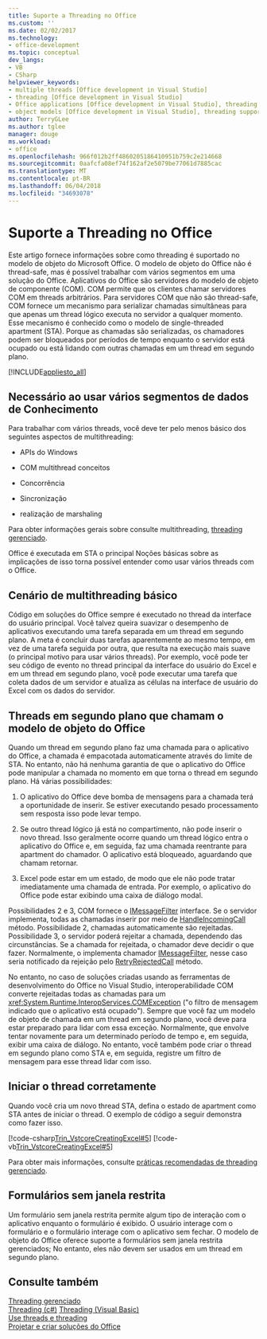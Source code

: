 ```yaml
---
title: Suporte a Threading no Office
ms.custom: ''
ms.date: 02/02/2017
ms.technology:
- office-development
ms.topic: conceptual
dev_langs:
- VB
- CSharp
helpviewer_keywords:
- multiple threads [Office development in Visual Studio]
- threading [Office development in Visual Studio]
- Office applications [Office development in Visual Studio], threading support
- object models [Office development in Visual Studio], threading support
author: TerryGLee
ms.author: tglee
manager: douge
ms.workload:
- office
ms.openlocfilehash: 966f012b2ff4860205186410951b759c2e214668
ms.sourcegitcommit: 0aafcfa08ef74f162af2e5079be77061d7885cac
ms.translationtype: MT
ms.contentlocale: pt-BR
ms.lasthandoff: 06/04/2018
ms.locfileid: "34693078"
---
```

# <a name="threading-support-in-office"></a>Suporte a Threading no Office
  Este artigo fornece informações sobre como threading é suportado no modelo de objeto do Microsoft Office. O modelo de objeto do Office não é thread-safe, mas é possível trabalhar com vários segmentos em uma solução do Office. Aplicativos do Office são servidores do modelo de objeto de componente (COM). COM permite que os clientes chamar servidores COM em threads arbitrários. Para servidores COM que não são thread-safe, COM fornece um mecanismo para serializar chamadas simultâneas para que apenas um thread lógico executa no servidor a qualquer momento. Esse mecanismo é conhecido como o modelo de single-threaded apartment (STA). Porque as chamadas são serializadas, os chamadores podem ser bloqueados por períodos de tempo enquanto o servidor está ocupado ou está lidando com outras chamadas em um thread em segundo plano.  
  
 [!INCLUDE[appliesto_all](../vsto/includes/appliesto-all-md.md)]  
  
## <a name="knowledge-required-when-using-multiple-threads"></a>Necessário ao usar vários segmentos de dados de Conhecimento  
 Para trabalhar com vários threads, você deve ter pelo menos básico dos seguintes aspectos de multithreading:  
  
-   APIs do Windows  
  
-   COM multithread conceitos  
  
-   Concorrência  
  
-   Sincronização  
  
-   realização de marshaling  
  
 Para obter informações gerais sobre consulte multithreading, [threading gerenciado](/dotnet/standard/threading/).  
  
 Office é executada em STA o principal Noções básicas sobre as implicações de isso torna possível entender como usar vários threads com o Office.  
  
## <a name="basic-multithreading-scenario"></a>Cenário de multithreading básico  
 Código em soluções do Office sempre é executado no thread da interface do usuário principal. Você talvez queira suavizar o desempenho de aplicativos executando uma tarefa separada em um thread em segundo plano. A meta é concluir duas tarefas aparentemente ao mesmo tempo, em vez de uma tarefa seguida por outra, que resulta na execução mais suave (o principal motivo para usar vários threads). Por exemplo, você pode ter seu código de evento no thread principal da interface do usuário do Excel e em um thread em segundo plano, você pode executar uma tarefa que coleta dados de um servidor e atualiza as células na interface de usuário do Excel com os dados do servidor.  
  
## <a name="background-threads-that-call-into-the-office-object-model"></a>Threads em segundo plano que chamam o modelo de objeto do Office  
 Quando um thread em segundo plano faz uma chamada para o aplicativo do Office, a chamada é empacotada automaticamente através do limite de STA. No entanto, não há nenhuma garantia de que o aplicativo do Office pode manipular a chamada no momento em que torna o thread em segundo plano. Há várias possibilidades:  
  
1.  O aplicativo do Office deve bomba de mensagens para a chamada terá a oportunidade de inserir. Se estiver executando pesado processamento sem resposta isso pode levar tempo.  
  
2.  Se outro thread lógico já está no compartimento, não pode inserir o novo thread. Isso geralmente ocorre quando um thread lógico entra o aplicativo do Office e, em seguida, faz uma chamada reentrante para apartment do chamador. O aplicativo está bloqueado, aguardando que chamam retornar.  
  
3.  Excel pode estar em um estado, de modo que ele não pode tratar imediatamente uma chamada de entrada. Por exemplo, o aplicativo do Office pode estar exibindo uma caixa de diálogo modal.  
  
 Possibilidades 2 e 3, COM fornece o [IMessageFilter](http://msdn.microsoft.com/en-us/e12d48c0-5033-47a8-bdcd-e94c49857248) interface. Se o servidor implementa, todas as chamadas inserir por meio de [HandleIncomingCall](http://msdn.microsoft.com/en-us/7e31b518-ef4f-4bdd-b5c7-e1b16383a5be) método. Possibilidade 2, chamadas automaticamente são rejeitadas. Possibilidade 3, o servidor poderá rejeitar a chamada, dependendo das circunstâncias. Se a chamada for rejeitada, o chamador deve decidir o que fazer. Normalmente, o implementa chamador [IMessageFilter](http://msdn.microsoft.com/en-us/e12d48c0-5033-47a8-bdcd-e94c49857248), nesse caso seria notificado da rejeição pelo [RetryRejectedCall](http://msdn.microsoft.com/en-us/3f800819-2a21-4e46-ad15-f9594fac1a3d) método.  
  
 No entanto, no caso de soluções criadas usando as ferramentas de desenvolvimento do Office no Visual Studio, interoperabilidade COM converte rejeitadas todas as chamadas para um <xref:System.Runtime.InteropServices.COMException> ("o filtro de mensagem indicado que o aplicativo está ocupado"). Sempre que você faz um modelo de objeto de chamada em um thread em segundo plano, você deve para estar preparado para lidar com essa exceção. Normalmente, que envolve tentar novamente para um determinado período de tempo e, em seguida, exibir uma caixa de diálogo. No entanto, você também pode criar o thread em segundo plano como STA e, em seguida, registre um filtro de mensagem para esse thread lidar com isso.  
  
## <a name="start-the-thread-correctly"></a>Iniciar o thread corretamente  
 Quando você cria um novo thread STA, defina o estado de apartment como STA antes de iniciar o thread. O exemplo de código a seguir demonstra como fazer isso.  
  
 [!code-csharp[Trin_VstcoreCreatingExcel#5](../vsto/codesnippet/CSharp/Trin_VstcoreCreatingExcelCS/ThisWorkbook.cs#5)]
 [!code-vb[Trin_VstcoreCreatingExcel#5](../vsto/codesnippet/VisualBasic/Trin_VstcoreCreatingExcelVB/ThisWorkbook.vb#5)]  
  
 Para obter mais informações, consulte [práticas recomendadas de threading gerenciado](/dotnet/standard/threading/managed-threading-best-practices).  
  
## <a name="modeless-forms"></a>Formulários sem janela restrita  
 Um formulário sem janela restrita permite algum tipo de interação com o aplicativo enquanto o formulário é exibido. O usuário interage com o formulário e o formulário interage com o aplicativo sem fechar. O modelo de objeto do Office oferece suporte a formulários sem janela restrita gerenciados; No entanto, eles não devem ser usados em um thread em segundo plano.  
  
## <a name="see-also"></a>Consulte também  
 [Threading gerenciado](/dotnet/standard/threading/)  
 [Threading (c#)](/dotnet/csharp/programming-guide/concepts/threading/index) [Threading (Visual Basic)](/dotnet/visual-basic/programming-guide/concepts/threading/index)   
 [Use threads e threading](/dotnet/standard/threading/using-threads-and-threading)   
 [Projetar e criar soluções do Office](../vsto/designing-and-creating-office-solutions.md)  
  
  